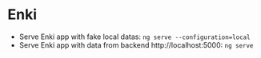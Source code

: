 # Enki

* Serve Enki app with fake local datas: `ng serve --configuration=local`
* Serve Enki app with data from backend http://localhost:5000: `ng serve`